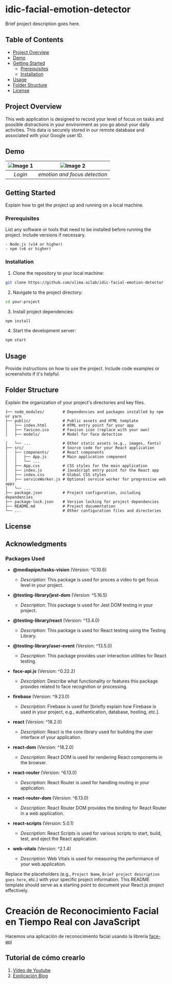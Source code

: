 

# idic-facial-emotion-detector

Brief project description goes here.

## Table of Contents

- [Project Overview](#project-overview)
- [Demo](#demo)
- [Getting Started](#getting-started)
  - [Prerequisites](#prerequisites)
  - [Installation](#installation)
- [Usage](#usage)
- [Folder Structure](#folder-structure)
- [License](#license)

## Project Overview

This web application is designed to record your level of focus on tasks and possible distractions in your environment as you go about your daily activities. This data is securely stored in our remote database and associated with your Google user ID.

## Demo

| ![Image 1](images/Screenshot%202023-10-02%20at%209.34.50 AM.png) | ![Image 2](images/Screenshot%202023-10-02%20at%209.35.55 AM.png) |
|:-----------------------:|:-----------------------:|
|   *Login*    |   *emotion and focus detection*    |


## Getting Started

Explain how to get the project up and running on a local machine.

### Prerequisites

List any software or tools that need to be installed before running the project. Include versions if necessary.

```
- Node.js (v14 or higher)
- npm (v6 or higher)
```

### Installation

1. Clone the repository to your local machine:

```bash
git clone https://github.com/ulima-ailab/idic-facial-emotion-detector
```

2. Navigate to the project directory:

```bash
cd your-project
```

3. Install project dependencies:

```bash
npm install
```

4. Start the development server:

```bash
npm start
```

## Usage

Provide instructions on how to use the project. Include code examples or screenshots if it's helpful.

## Folder Structure

Explain the organization of your project's directories and key files.

```
├── node_modules/        # Dependencies and packages installed by npm or yarn
├── public/              # Public assets and HTML template
│   ├── index.html       # HTML entry point for your app
│   ├── favicon.ico      # Favicon icon (replace with your own)
│   ├── models/          # Model for face detection

│   └── ...              # Other static assets (e.g., images, fonts)
├── src/                 # Source code for your React application
│   ├── components/      # React components
│   │   ├── App.js       # Main application component
│   │   └── ...
│   ├── App.css          # CSS styles for the main application
│   ├── index.js         # JavaScript entry point for the React app
│   ├── index.css        # Global CSS styles
│   ├── serviceWorker.js # Optional service worker for progressive web apps
│   └── ...
├── package.json         # Project configuration, including dependencies
├── package-lock.json    # Version locking for project dependencies
├── README.md            # Project documentation
└── ...                  # Other configuration files and directories
```


## License

<!-- This project is licensed under the [License Name] License - see the [LICENSE.md](LICENSE.md) file for details. -->

## Acknowledgments

### Packages Used

- **@mediapipe/tasks-vision** (Version: ^0.10.6)
  - *Description*: This package is used for proces a video to get focus level in your project.

- **@testing-library/jest-dom** (Version: ^5.16.5)
  - *Description*: This package is used for Jest DOM testing in your project.

- **@testing-library/react** (Version: ^13.4.0)
  - *Description*: This package is used for React testing using the Testing Library.

- **@testing-library/user-event** (Version: ^13.5.0)
  - *Description*: This package provides user interaction utilities for React testing.

- **face-api.js** (Version: ^0.22.2)
  - *Description*: Describe what functionality or features this package provides related to face recognition or processing.

- **firebase** (Version: ^9.23.0)
  - *Description*: Firebase is used for [briefly explain how Firebase is used in your project, e.g., authentication, database, hosting, etc.].

- **react** (Version: ^18.2.0)
  - *Description*: React is the core library used for building the user interface of your application.

- **react-dom** (Version: ^18.2.0)
  - *Description*: React DOM is used for rendering React components in the browser.

- **react-router** (Version: ^6.13.0)
  - *Description*: React Router is used for handling routing in your application.

- **react-router-dom** (Version: ^6.13.0)
  - *Description*: React Router DOM provides the binding for React Router in a web application.

- **react-scripts** (Version: 5.0.1)
  - *Description*: React Scripts is used for various scripts to start, build, test, and eject the React application.

- **web-vitals** (Version: ^2.1.4)
  - *Description*: Web Vitals is used for measuring the performance of your web application.



Replace the placeholders (e.g., `Project Name`, `Brief project description goes here`, etc.) with your specific project information. This README template should serve as a starting point to document your React.js project effectively.

# Creación de Reconocimiento Facial en Tiempo Real con JavaScript
Hacemos una aplicación de reconocimiento facial usando la librería [face-api](https://github.com/justadudewhohacks/face-api.js/)

## Tutorial de cómo crearlo
1. [Vídeo de Youtube](https://youtu.be/XJRL4XFJ9d8)
2. [Explicación Blog](https://urimarti.com/frontend/creacion-de-reconocimiento-facial-en-tiempo-real/)

